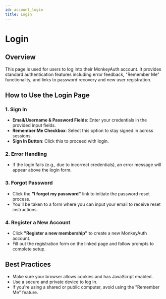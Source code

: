 ```yaml
---
id: account_login
title: Login
---
```


# Login

## Overview
This page is used for users to log into their MonkeyAuth account. It provides standard authentication features including error feedback, "Remember Me" functionality, and links to password recovery and new user registration.

## How to Use the Login Page

### 1. Sign In
- **Email/Username & Password Fields**: Enter your credentials in the provided input fields.
- **Remember Me Checkbox**: Select this option to stay signed in across sessions.
- **Sign In Button**: Click this to proceed with login.

### 2. Error Handling
- If the login fails (e.g., due to incorrect credentials), an error message will appear above the login form.

### 3. Forgot Password
- Click the **"I forgot my password"** link to initiate the password reset process.
- You'll be taken to a form where you can input your email to receive reset instructions.

### 4. Register a New Account
- Click **"Register a new membership"** to create a new MonkeyAuth account.
- Fill out the registration form on the linked page and follow prompts to complete setup.

## Best Practices
- Make sure your browser allows cookies and has JavaScript enabled.
- Use a secure and private device to log in.
- If you're using a shared or public computer, avoid using the "Remember Me" feature.
